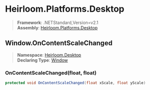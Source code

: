 # Heirloom.Platforms.Desktop

> **Framework**: .NETStandard,Version=v2.1  
> **Assembly**: [Heirloom.Platforms.Desktop][0]  

## Window.OnContentScaleChanged

> **Namespace**: [Heirloom.Desktop][0]  
> **Declaring Type**: [Window][1]  

### OnContentScaleChanged(float, float)

```cs
protected void OnContentScaleChanged(float xScale, float yScale)
```

[0]: ../../../Heirloom.Platforms.Desktop.md
[1]: ../Window.md
